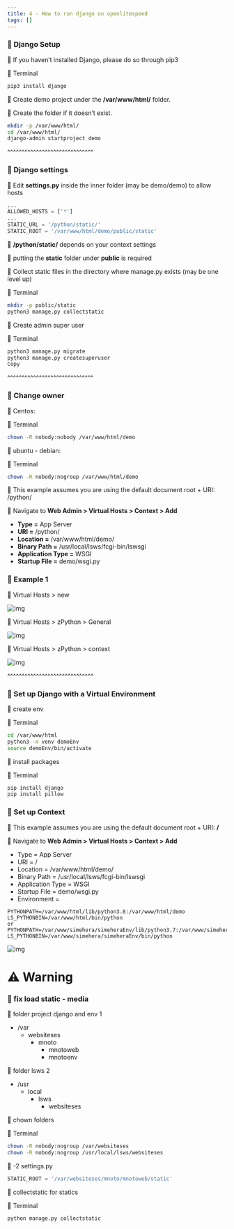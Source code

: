 ```yaml
---
title: 4 - How to run django on openlitespeed
tags: []
---
```


### 💬 Django Setup

💬 If you haven’t installed Django, please do so through pip3


🔰 Terminal
```sh
pip3 install django
```
📝 Create demo project under the **/var/www/html/** folder.

📝 Create the folder if it doesn’t exist.

```sh
mkdir -p /var/www/html/
cd /var/www/html/
django-admin startproject demo
```

^^^^^^^^^^^^^^^^^^^^^^^^^^^^^^

### 💬 Django settings

📝 Edit **settings.py** inside the inner folder (may be demo/demo) to allow hosts
```python
...
ALLOWED_HOSTS = ['*']
...
STATIC_URL = '/python/static/'
STATIC_ROOT = '/var/www/html/demo/public/static'
```
📝 **/python/static/** depends on your context settings

📝 putting the **static** folder under **public** is required

📝 Collect static files in the directory where manage.py exists (may be one level up)

🔰 Terminal
```sh
mkdir -p public/static
python3 manage.py collectstatic
```
📝 Create admin super user

🔰 Terminal
```sh
python3 manage.py migrate
python3 manage.py createsuperuser
Copy
```

^^^^^^^^^^^^^^^^^^^^^^^^^^^^^^

### 💬 Change owner

📌 Centos:

🔰 Terminal
```sh
chown -R nobody:nobody /var/www/html/demo
```

📌 ubuntu - debian:

🔰 Terminal
```sh
chown -R nobody:nogroup /var/www/html/demo
```

📝 This example assumes you are using the default document root + URI: /python/

📝 Navigate to **Web Admin > Virtual Hosts > Context > Add**

* **Type =** App Server
* **URI =** /python/
* **Location =** /var/www/html/demo/
* **Binary Path =** /usr/local/lsws/fcgi-bin/lswsgi
* **Application Type =** WSGI
* **Startup File =** demo/wsgi.py

### 💬 Example 1

🔰 Virtual Hosts > new

![img](http://127.0.0.1:5555/LiteSpeed/2021/9.png)

🔰 Virtual Hosts > zPython > General

![img](http://127.0.0.1:5555/LiteSpeed/2021/10.png)


🔰 Virtual Hosts > zPython > context

![img](http://127.0.0.1:5555/LiteSpeed/2021/11.png)

^^^^^^^^^^^^^^^^^^^^^^^^^^^^^^

### 💬 Set up Django with a Virtual Environment
📝 create env

🔰 Terminal
```sh
cd /var/www/html
python3 -m venv demoEnv
source demoEnv/bin/activate
```

📝 install packages

🔰 Terminal
```sh
pip install django
pip install pillow
```

### 💬 Set up Context
📝 This example assumes you are using the default document root + URI: **/**

📝 Navigate to **Web Admin > Virtual Hosts > Context > Add**

* Type = App Server
* URI = /
* Location = /var/www/html/demo/
* Binary Path = /usr/local/lsws/fcgi-bin/lswsgi
* Application Type = WSGI
* Startup File = demo/wsgi.py
* Environment = 

```
PYTHONPATH=/var/www/html/lib/python3.8:/var/www/html/demo
LS_PYTHONBIN=/var/www/html/bin/python
or
PYTHONPATH=/var/www/simehera/simeheraEnv/lib/python3.7:/var/www/simehera/simehera
LS_PYTHONBIN=/var/www/simehera/simeheraEnv/bin/python
```

![img](http://127.0.0.1:5555/LiteSpeed/2021/12.jpg)

# ⚠️ Warning
### 💬 fix load static - media
📝 folder project django and env 1

- /var
  - websiteses
    - mnoto
      - mnotoweb
      - mnotoenv

📝 folder lsws 2

- /usr
  - local
    - lsws
      - websiteses

📝 chown folders

🔰 Terminal
```sh
chown -R nobody:nogroup /var/websiteses
chown -R nobody:nogroup /usr/local/lsws/websiteses
```

📁 -2 settings.py
```python
STATIC_ROOT = '/var/websiteses/mnoto/mnotoweb/static'

```
📝 collectstatic for statics

🔰 Terminal
```sh
python manage.py collectstatic
```
